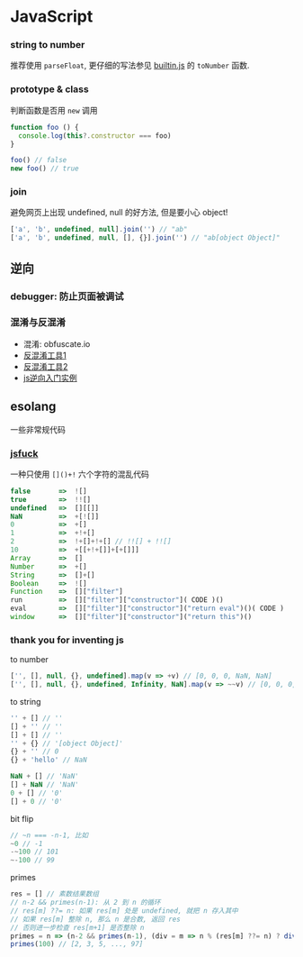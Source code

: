 # JavaScript

### string to number

推荐使用 `parseFloat`, 更仔细的写法参见 [builtin.js](https://www.npmjs.com/package/@zmx0142857/builtin) 的 `toNumber` 函数.

### prototype & class

判断函数是否用 `new` 调用
```js
function foo () {
  console.log(this?.constructor === foo)
}

foo() // false
new foo() // true
```

### join

避免网页上出现 undefined, null 的好方法, 但是要小心 object!
```js
['a', 'b', undefined, null].join('') // "ab"
['a', 'b', undefined, null, [], {}].join('') // "ab[object Object]"
```

## 逆向

### debugger: 防止页面被调试

### 混淆与反混淆

- 混淆: obfuscate.io
- [反混淆工具1](https://www.51shizhi.com/tool/js-anti-obfuscate-io)
- [反混淆工具2](https://obf-io.deobfuscate.io/)
- [js逆向入门实例](https://www.luogu.com.cn/article/tk6qsd8x)

## esolang

一些非常规代码

### [jsfuck](https://github.com/aemkei/jsfuck)

一种只使用 `[]()+!` 六个字符的混乱代码

```js
false       =>  ![]
true        =>  !![]
undefined   =>  [][[]]
NaN         =>  +[![]]
0           =>  +[]
1           =>  +!+[]
2           =>  !+[]+!+[] // !![] + !![]
10          =>  +[[+!+[]]+[+[]]]
Array       =>  []
Number      =>  +[]
String      =>  []+[]
Boolean     =>  ![]
Function    =>  []["filter"]
run         =>  []["filter"]["constructor"]( CODE )()
eval        =>  []["filter"]["constructor"]("return eval")()( CODE )
window      =>  []["filter"]["constructor"]("return this")()
```

### thank you for inventing js

to number
```js
['', [], null, {}, undefined].map(v => +v) // [0, 0, 0, NaN, NaN]
['', [], null, {}, undefined, Infinity, NaN].map(v => ~~v) // [0, 0, 0, 0, 0, 0, 0]
```

to string
```js
'' + [] // ''
[] + '' // ''
[] + [] // ''
'' + {} // '[object Object]'
{} + '' // 0
{} + 'hello' // NaN
```

```js
NaN + [] // 'NaN'
[] + NaN // 'NaN'
0 + [] // '0'
[] + 0 // '0'
```

bit flip
```js
// ~n === -n-1, 比如
~0 // -1
-~100 // 101
~-100 // 99
```

primes
```js
res = [] // 素数结果数组
// n-2 && primes(n-1): 从 2 到 n 的循环
// res[m] ??= n: 如果 res[m] 处是 undefined, 就把 n 存入其中
// 如果 res[m] 整除 n, 那么 n 是合数, 返回 res
// 否则进一步检查 res[m+1] 是否整除 n
primes = n => (n-2 && primes(n-1), (div = m => n % (res[m] ??= n) ? div(m+1) : res)(0))
primes(100) // [2, 3, 5, ..., 97]
```

